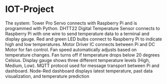 # IOT-Project

The system: Tower Pro Servo connects with Raspberry Pi and is programmed with Python. DHTT22 Digital Temperature Sensor connects to Raspberry Pi with one wire to send temperature data to a terminal and display gauge. Red and green LED bulbs connect to Raspberry Pi to indicate high and low temperatures. Motor Driver IC connects between Pi and DC Motor for fan control. Fan speed automatically adjusts based on temperature changes. Fan turns off if temperature drops below 20 degrees Celsius. Display gauge shows three different temperature levels (High, Medium, Low). MQTT protocol used for message transport between Pi and dashboard. Node-Red dashboard displays latest temperature, past data visualization, and temperature prediction
